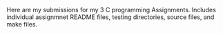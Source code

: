 Here are my submissions for my 3 C programming Assignments. Includes individual assignmnet README files, testing directories, source files, and make files.
